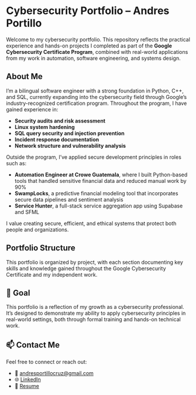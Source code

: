 # Cybersecurity Portfolio – Andres Portillo

Welcome to my cybersecurity portfolio. This repository reflects the practical experience and hands-on projects I completed as part of the **Google Cybersecurity Certificate Program**, combined with real-world applications from my work in automation, software engineering, and systems design.

## About Me

I’m a bilingual software engineer with a strong foundation in Python, C++, and SQL, currently expanding into the cybersecurity field through Google’s industry-recognized certification program. Throughout the program, I have gained experience in:

- **Security audits and risk assessment**
- **Linux system hardening**
- **SQL query security and injection prevention**
- **Incident response documentation**
- **Network structure and vulnerability analysis**

Outside the program, I’ve applied secure development principles in roles such as:
- **Automation Engineer at Crowe Guatemala**, where I built Python-based tools that handled sensitive financial data and reduced manual work by 90%
- **SwampLocks**, a predictive financial modeling tool that incorporates secure data pipelines and sentiment analysis
- **Service Hunter**, a full-stack service aggregation app using Supabase and SFML

I value creating secure, efficient, and ethical systems that protect both people and organizations.

## Portfolio Structure

This portfolio is organized by project, with each section documenting key skills and knowledge gained throughout the Google Cybersecurity Certificate and my independent work.


## 🎯 Goal

This portfolio is a reflection of my growth as a cybersecurity professional. It’s designed to demonstrate my ability to apply cybersecurity principles in real-world settings, both through formal training and hands-on technical work.

## 📫 Contact Me

Feel free to connect or reach out:

- 📧 andresportillocruz@gmail.com  
- 🌐 [LinkedIn](https://www.linkedin.com/in/andresporcruz)  
- 📂 [Resume](https://github.com/Andresporcruz/Resume-Andres-Portillo/blob/main/Resume.pdf)


